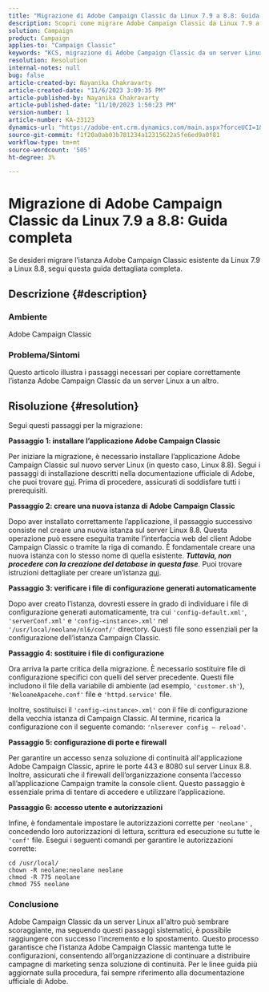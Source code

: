 ```yaml
---
title: "Migrazione di Adobe Campaign Classic da Linux 7.9 a 8.8: Guida completa"
description: Scopri come migrare Adobe Campaign Classic da Linux 7.9 a 8.8 in questa guida completa.
solution: Campaign
product: Campaign
applies-to: "Campaign Classic"
keywords: "KCS, migrazione di Adobe Campaign Classic da un server Linux a un altro, ACC, "
resolution: Resolution
internal-notes: null
bug: false
article-created-by: Nayanika Chakravarty
article-created-date: "11/6/2023 3:09:35 PM"
article-published-by: Nayanika Chakravarty
article-published-date: "11/10/2023 1:50:23 PM"
version-number: 1
article-number: KA-23123
dynamics-url: "https://adobe-ent.crm.dynamics.com/main.aspx?forceUCI=1&pagetype=entityrecord&etn=knowledgearticle&id=6565317c-b67c-ee11-8179-6045bd006295"
source-git-commit: f1f20a0ab03b781234a12315622a5fe6ed9a0f81
workflow-type: tm+mt
source-wordcount: '505'
ht-degree: 3%

---
```


# Migrazione di Adobe Campaign Classic da Linux 7.9 a 8.8: Guida completa


Se desideri migrare l’istanza Adobe Campaign Classic esistente da Linux 7.9 a Linux 8.8, segui questa guida dettagliata completa.

## Descrizione {#description}


### Ambiente

Adobe Campaign Classic

### Problema/Sintomi

Questo articolo illustra i passaggi necessari per copiare correttamente l’istanza Adobe Campaign Classic da un server Linux a un altro.


## Risoluzione {#resolution}


Segui questi passaggi per la migrazione:

<b>Passaggio 1: installare l’applicazione Adobe Campaign Classic</b>

Per iniziare la migrazione, è necessario installare l’applicazione Adobe Campaign Classic sul nuovo server Linux (in questo caso, Linux 8.8). Segui i passaggi di installazione descritti nella documentazione ufficiale di Adobe, che puoi trovare [qui](https://experienceleague.adobe.com/docs/campaign-classic/using/installing-campaign-classic/install-campaign-on-prem/installing-campaign-in-linux-/prerequisites-of-campaign-installation-in-linux.html?lang=it). Prima di procedere, assicurati di soddisfare tutti i prerequisiti.

<b>Passaggio 2: creare una nuova istanza di Adobe Campaign Classic</b>

Dopo aver installato correttamente l’applicazione, il passaggio successivo consiste nel creare una nuova istanza sul server Linux 8.8. Questa operazione può essere eseguita tramite l’interfaccia web del client Adobe Campaign Classic o tramite la riga di comando. È fondamentale creare una nuova istanza con lo stesso nome di quella esistente. <b>*Tuttavia, non procedere con la creazione del database in questa fase</b>*. Puoi trovare istruzioni dettagliate per creare un’istanza [qui](https://experienceleague.adobe.com/docs/campaign-classic/using/installing-campaign-classic/appendices/command-lines.html?lang=en#creating-an-instance).

<b>Passaggio 3: verificare i file di configurazione generati automaticamente</b>

Dopo aver creato l’istanza, dovresti essere in grado di individuare i file di configurazione generati automaticamente, tra cui `'config-default.xml'`, `'serverConf.xml'` e `'config-<instance>.xml'` nel `'/usr/local/neolane/nl6/conf/'` directory. Questi file sono essenziali per la configurazione dell’istanza Campaign Classic.

<b>Passaggio 4: sostituire i file di configurazione</b>

Ora arriva la parte critica della migrazione. È necessario sostituire file di configurazione specifici con quelli del server precedente. Questi file includono il file della variabile di ambiente (ad esempio, `'customer.sh'`), `'NeloaneApacehe.conf'` file e `'httpd.service'` file.

Inoltre, sostituisci il `'config-<instance>.xml'` con il file di configurazione della vecchia istanza di Campaign Classic. Al termine, ricarica la configurazione con il seguente comando: `'nlserever config – reload'`.

<b>Passaggio 5: configurazione di porte e firewall</b>

Per garantire un accesso senza soluzione di continuità all&#39;applicazione Adobe Campaign Classic, aprire le porte 443 e 8080 sul server Linux 8.8. Inoltre, assicurati che il firewall dell’organizzazione consenta l’accesso all’applicazione Campaign tramite la console client. Questo passaggio è essenziale prima di tentare di accedere e utilizzare l’applicazione.

<b>Passaggio 6: accesso utente e autorizzazioni</b>

Infine, è fondamentale impostare le autorizzazioni corrette per `'neolane'` , concedendo loro autorizzazioni di lettura, scrittura ed esecuzione su tutte le `'conf'` file. Esegui i seguenti comandi per garantire le autorizzazioni corrette:


```
cd /usr/local/
chown -R neolane:neolane neolane
chmod -R 775 neolane
chmod 755 neolane
```


### Conclusione

Adobe Campaign Classic da un server Linux all&#39;altro può sembrare scoraggiante, ma seguendo questi passaggi sistematici, è possibile raggiungere con successo l&#39;incremento e lo spostamento. Questo processo garantisce che l’istanza Adobe Campaign Classic mantenga tutte le configurazioni, consentendo all’organizzazione di continuare a distribuire campagne di marketing senza soluzione di continuità. Per le linee guida più aggiornate sulla procedura, fai sempre riferimento alla documentazione ufficiale di Adobe.
